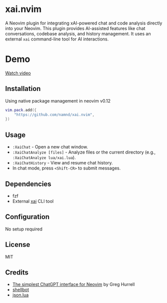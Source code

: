 # xai.nvim

A Neovim plugin for integrating xAI-powered chat and code analysis directly into your Neovim.
This plugin provides AI-assisted features like chat conversations, codebase analysis, and history management. It uses an external `xai` command-line tool for AI interactions.

# Demo

[Watch video](https://x.com/namnd_/status/1961035300295123215)

## Installation

Using native package management in neovim v0.12
```lua
vim.pack.add({
	"https://github.com/namnd/xai.nvim",
})
```
## Usage

- `:XaiChat` - Open a new chat window.
- `:XaiChatAnalyze [files]` - Analyze files or the current directory (e.g., `:XaiChatAnalyze lua/xai.lua`).
- `:XaiChatHistory` - View and resume chat history.
- In chat mode, press `<Shift-CR>` to submit messages.

## Dependencies

- fzf
- External [xai](https://github.com/namnd/xai-cli) CLI tool

## Configuration

No setup required

## License

MIT

## Credits

- [The simplest ChatGPT interface for Neovim](https://www.youtube.com/watch?v=t5ZbKof83_Q&t=445s) by Greg Hurrell
- [shellbot](https://github.com/wolffiex/shellbot)
- [json.lua](https://github.com/rxi/json.lua)


